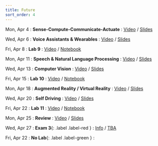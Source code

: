```yaml
---
title: Future
sort_order: 4
---
```


Mon, Apr 4
: **Sense-Compute-Communicate-Actuate**
  : [Video](#) / [Slides](#)

Wed, Apr 6
: **Voice Assistants & Wearables**
  : [Video](#) / [Slides](#)

Fri, Apr 8
: **Lab 9**
  : [Video](#) / [Notebook](#)

Mon, Apr 11
: **Speech & Natural Language Processing**
  : [Video](#) / [Slides](#)

Wed, Apr 13
: **Computer Vision**
  : [Video](#) / [Slides](#)

Fri, Apr 15
: **Lab 10**
  : [Video](#) / [Notebook](#)

Mon, Apr 18
: **Augmented Reality / Virtual Reality**
  : [Video](#) / [Slides](#)

Wed, Apr 20
: **Self Driving**
  : [Video](#) / [Slides](#)

Fri, Apr 22
: **Lab 11**
  : [Video](#) / [Notebook](#)

Mon, Apr 25
: **Review**
  : [Video](#) / [Slides](#)

Wed, Apr 27
: **Exam 3**{: .label .label-red }
  : [Info](#exam-3) / [TBA](#TODO)

Fri, Apr 22
: **No Lab**{: .label .label-green }
  : 
